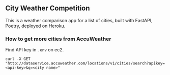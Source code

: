 ## City Weather Competition

This is a weather comparison app for a list of cities, built with FastAPI, Poetry, deployed on Heroku.

### How to get more cities from AccuWeather

Find API key in `.env` on ec2.

```
curl -X GET "http://dataservice.accuweather.com/locations/v1/cities/search?apikey=<api-key>&q=<city name>"
```
